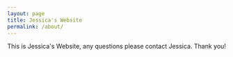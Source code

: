 ```yaml
---
layout: page
title: Jessica's Website
permalink: /about/
---
```


This is Jessica's Website, any questions please contact Jessica.
Thank you!
